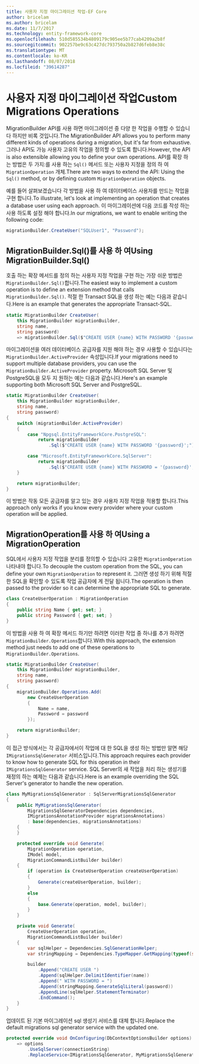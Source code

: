 ```yaml
---
title: 사용자 지정 마이그레이션 작업-EF Core
author: bricelam
ms.author: bricelam
ms.date: 11/7/2017
ms.technology: entity-framework-core
ms.openlocfilehash: 510d585534b4809179c905ee5b77cab4209a2b8f
ms.sourcegitcommit: 902257be9c63c427dc793750a2b827d6feb8e38c
ms.translationtype: MT
ms.contentlocale: ko-KR
ms.lasthandoff: 08/07/2018
ms.locfileid: "39614287"
---
```

<a name="custom-migrations-operations"></a><span data-ttu-id="746e5-102">사용자 지정 마이그레이션 작업</span><span class="sxs-lookup"><span data-stu-id="746e5-102">Custom Migrations Operations</span></span>
============================
<span data-ttu-id="746e5-103">MigrationBuilder API를 사용 하면 마이그레이션 중 다양 한 작업을 수행할 수 있습니다 하지만 비록 것입니다.</span><span class="sxs-lookup"><span data-stu-id="746e5-103">The MigrationBuilder API allows you to perform many different kinds of operations during a migration, but it's far from exhaustive.</span></span> <span data-ttu-id="746e5-104">그러나 API도 가능 사용자 고유의 작업을 정의할 수 있도록 합니다.</span><span class="sxs-lookup"><span data-stu-id="746e5-104">However, the API is also extensible allowing you to define your own operations.</span></span> <span data-ttu-id="746e5-105">API를 확장 하는 방법은 두 가지:를 사용 하는 `Sql()` 메서드 또는 사용자 지정을 정의 하 여 `MigrationOperation` 개체.</span><span class="sxs-lookup"><span data-stu-id="746e5-105">There are two ways to extend the API: Using the `Sql()` method, or by defining custom `MigrationOperation` objects.</span></span>

<span data-ttu-id="746e5-106">예를 들어 살펴보겠습니다 각 방법을 사용 하 여 데이터베이스 사용자를 만드는 작업을 구현 합니다.</span><span class="sxs-lookup"><span data-stu-id="746e5-106">To illustrate, let's look at implementing an operation that creates a database user using each approach.</span></span> <span data-ttu-id="746e5-107">이 마이그레이션에 다음 코드를 작성 하는 사용 하도록 설정 해야 합니다.</span><span class="sxs-lookup"><span data-stu-id="746e5-107">In our migrations, we want to enable writing the following code:</span></span>

``` csharp
migrationBuilder.CreateUser("SQLUser1", "Password");
```

<a name="using-migrationbuildersql"></a><span data-ttu-id="746e5-108">MigrationBuilder.Sql()를 사용 하 여</span><span class="sxs-lookup"><span data-stu-id="746e5-108">Using MigrationBuilder.Sql()</span></span>
----------------------------
<span data-ttu-id="746e5-109">호출 하는 확장 메서드를 정의 하는 사용자 지정 작업을 구현 하는 가장 쉬운 방법은 `MigrationBuilder.Sql()`합니다.</span><span class="sxs-lookup"><span data-stu-id="746e5-109">The easiest way to implement a custom operation is to define an extension method that calls `MigrationBuilder.Sql()`.</span></span>
<span data-ttu-id="746e5-110">적절 한 Transact SQL을 생성 하는 예는 다음과 같습니다.</span><span class="sxs-lookup"><span data-stu-id="746e5-110">Here is an example that generates the appropriate Transact-SQL.</span></span>

``` csharp
static MigrationBuilder CreateUser(
    this MigrationBuilder migrationBuilder,
    string name,
    string password)
    => migrationBuilder.Sql($"CREATE USER {name} WITH PASSWORD '{password}';");
```

<span data-ttu-id="746e5-111">마이그레이션을 여러 데이터베이스 공급자를 지원 해야 하는 경우 사용할 수 있습니다는 `MigrationBuilder.ActiveProvider` 속성입니다.</span><span class="sxs-lookup"><span data-stu-id="746e5-111">If your migrations need to support multiple database providers, you can use the `MigrationBuilder.ActiveProvider` property.</span></span> <span data-ttu-id="746e5-112">Microsoft SQL Server 및 PostgreSQL을 모두 지 원하는 예는 다음과 같습니다.</span><span class="sxs-lookup"><span data-stu-id="746e5-112">Here's an example supporting both Microsoft SQL Server and PostgreSQL.</span></span>

``` csharp
static MigrationBuilder CreateUser(
    this MigrationBuilder migrationBuilder,
    string name,
    string password)
{
    switch (migrationBuilder.ActiveProvider)
    {
        case "Npgsql.EntityFrameworkCore.PostgreSQL":
            return migrationBuilder
                .Sql($"CREATE USER {name} WITH PASSWORD '{password}';");

        case "Microsoft.EntityFrameworkCore.SqlServer":
            return migrationBuilder
                .Sql($"CREATE USER {name} WITH PASSWORD = '{password}';");
    }

    return migrationBuilder;
}
```

<span data-ttu-id="746e5-113">이 방법은 작동 모든 공급자를 알고 있는 경우 사용자 지정 작업을 적용할 합니다.</span><span class="sxs-lookup"><span data-stu-id="746e5-113">This approach only works if you know every provider where your custom operation will be applied.</span></span>

<a name="using-a-migrationoperation"></a><span data-ttu-id="746e5-114">MigrationOperation를 사용 하 여</span><span class="sxs-lookup"><span data-stu-id="746e5-114">Using a MigrationOperation</span></span>
---------------------------
<span data-ttu-id="746e5-115">SQL에서 사용자 지정 작업을 분리를 정의할 수 있습니다 고유한 `MigrationOperation` 나타내야 합니다.</span><span class="sxs-lookup"><span data-stu-id="746e5-115">To decouple the custom operation from the SQL, you can define your own `MigrationOperation` to represent it.</span></span> <span data-ttu-id="746e5-116">그러면 생성 하기 위해 적절 한 SQL을 확인할 수 있도록 작업 공급자에 게 전달 됩니다.</span><span class="sxs-lookup"><span data-stu-id="746e5-116">The operation is then passed to the provider so it can determine the appropriate SQL to generate.</span></span>

``` csharp
class CreateUserOperation : MigrationOperation
{
    public string Name { get; set; }
    public string Password { get; set; }
}
```

<span data-ttu-id="746e5-117">이 방법을 사용 하 여 확장 메서드 하기만 하려면 이러한 작업 중 하나를 추가 하려면 `MigrationBuilder.Operations`합니다.</span><span class="sxs-lookup"><span data-stu-id="746e5-117">With this approach, the extension method just needs to add one of these operations to `MigrationBuilder.Operations`.</span></span>

``` csharp
static MigrationBuilder CreateUser(
    this MigrationBuilder migrationBuilder,
    string name,
    string password)
{
    migrationBuilder.Operations.Add(
        new CreateUserOperation
        {
            Name = name,
            Password = password
        });

    return migrationBuilder;
}
```

<span data-ttu-id="746e5-118">이 접근 방식에서는 각 공급자에서이 작업에 대 한 SQL을 생성 하는 방법만 알면 해당 `IMigrationsSqlGenerator` 서비스입니다.</span><span class="sxs-lookup"><span data-stu-id="746e5-118">This approach requires each provider to know how to generate SQL for this operation in their `IMigrationsSqlGenerator` service.</span></span> <span data-ttu-id="746e5-119">SQL Server의 새 작업을 처리 하는 생성기를 재정의 하는 예제는 다음과 같습니다.</span><span class="sxs-lookup"><span data-stu-id="746e5-119">Here is an example overriding the SQL Server's generator to handle the new operation.</span></span>

``` csharp
class MyMigrationsSqlGenerator : SqlServerMigrationsSqlGenerator
{
    public MyMigrationsSqlGenerator(
        MigrationsSqlGeneratorDependencies dependencies,
        IMigrationsAnnotationProvider migrationsAnnotations)
        : base(dependencies, migrationsAnnotations)
    {
    }

    protected override void Generate(
        MigrationOperation operation,
        IModel model,
        MigrationCommandListBuilder builder)
    {
        if (operation is CreateUserOperation createUserOperation)
        {
            Generate(createUserOperation, builder);
        }
        else
        {
            base.Generate(operation, model, builder);
        }
    }

    private void Generate(
        CreateUserOperation operation,
        MigrationCommandListBuilder builder)
    {
        var sqlHelper = Dependencies.SqlGenerationHelper;
        var stringMapping = Dependencies.TypeMapper.GetMapping(typeof(string));

        builder
            .Append("CREATE USER ")
            .Append(sqlHelper.DelimitIdentifier(name))
            .Append(" WITH PASSWORD = ")
            .Append(stringMapping.GenerateSqlLiteral(password))
            .AppendLine(sqlHelper.StatementTerminator)
            .EndCommand();
    }
}
```

<span data-ttu-id="746e5-120">업데이트 된 기본 마이그레이션 sql 생성기 서비스를 대체 합니다.</span><span class="sxs-lookup"><span data-stu-id="746e5-120">Replace the default migrations sql generator service with the updated one.</span></span>

``` csharp
protected override void OnConfiguring(DbContextOptionsBuilder options)
    => options
        .UseSqlServer(connectionString)
        .ReplaceService<IMigrationsSqlGenerator, MyMigrationsSqlGenerator>();
```

